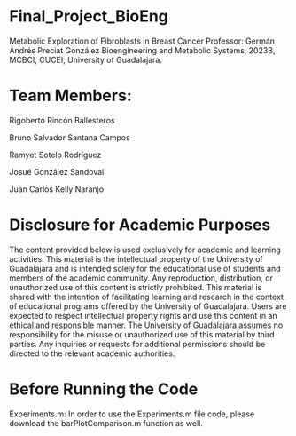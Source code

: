 # Final_Project_BioEng
Metabolic Exploration of Fibroblasts in Breast Cancer
Professor: Germán Andrés Preciat González
Bioengineering and Metabolic Systems, 2023B, MCBCI, CUCEI, University of Guadalajara.

# Team Members:
Rigoberto Rincón Ballesteros

Bruno Salvador Santana Campos

Ramyet Sotelo Rodríguez

Josué González Sandoval

Juan Carlos Kelly Naranjo

# Disclosure for Academic Purposes 

The content provided below is used exclusively for academic and learning activities.
This material is the intellectual property of the University of Guadalajara and is intended solely for the educational use of students and members of the academic community.
Any reproduction, distribution, or unauthorized use of this content is strictly prohibited.
This material is shared with the intention of facilitating learning and research in the context of educational programs offered by the University of Guadalajara.
Users are expected to respect intellectual property rights and use this content in an ethical and responsible manner.
The University of Guadalajara assumes no responsibility for the misuse or unauthorized use of this material by third parties.
Any inquiries or requests for additional permissions should be directed to the relevant academic authorities.

# Before Running the Code
Experiments.m: In order to use the Experiments.m file code, please download the barPlotComparison.m function as well.
